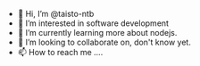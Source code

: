 - 👋 Hi, I’m @taisto-ntb
- 👀 I’m interested in software development
- 🌱 I’m currently learning more about nodejs.
- 💞️ I’m looking to collaborate on, don't know yet.
- 📫 How to reach me ....

<!---
taisto-ntb/taisto-ntb is a ✨ special ✨ repository because its `README.md` (this file) appears on your GitHub profile.
You can click the Preview link to take a look at your changes.
--->
